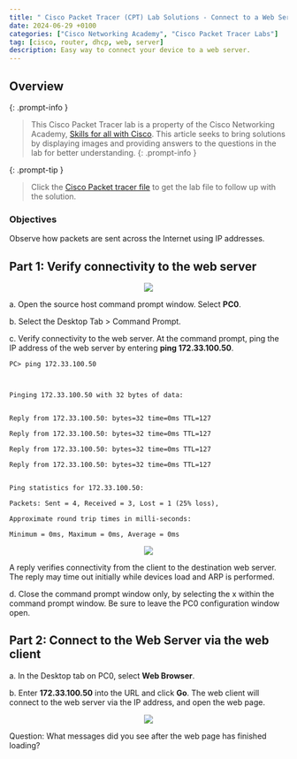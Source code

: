 ```yaml
---
title: " Cisco Packet Tracer (CPT) Lab Solutions - Connect to a Web Server."
date: 2024-06-29 +0100
categories: ["Cisco Networking Academy", "Cisco Packet Tracer Labs"]
tag: [cisco, router, dhcp, web, server]
description: Easy way to connect your device to a web server.
---
```


## Overview

{: .prompt-info }

> This Cisco Packet Tracer lab is a property of the Cisco Networking Academy, [Skills for all with Cisco](https://skillsforall.com/ "Skills for all with Cisco"). This article seeks to bring solutions by displaying images and providing answers to the questions in the lab for better understanding.
> {: .prompt-info }

{: .prompt-tip }

> Click the [Cisco Packet tracer file](https://skillsforall.com/content/nb/1.0/courses/content/m8/en-US/assets/8.1.3-packet-tracer-connect-to-a-web-server.pka "Cisco Packet tracer file") to get the lab file to follow up with the solution.

### Objectives

Observe how packets are sent across the Internet using IP addresses.

## Part 1: Verify connectivity to the web server

<p style="text-align:center"><img src="images
\cws_display1.png" /></p>

a. Open the source host command prompt window. Select **PC0**.

b. Select the Desktop Tab > Command Prompt.

c. Verify connectivity to the web server. At the command prompt, ping the IP address of the web server by entering **ping 172.33.100.50**.

```
PC> ping 172.33.100.50



Pinging 172.33.100.50 with 32 bytes of data:


Reply from 172.33.100.50: bytes=32 time=0ms TTL=127

Reply from 172.33.100.50: bytes=32 time=0ms TTL=127

Reply from 172.33.100.50: bytes=32 time=0ms TTL=127

Reply from 172.33.100.50: bytes=32 time=0ms TTL=127


Ping statistics for 172.33.100.50:

Packets: Sent = 4, Received = 3, Lost = 1 (25% loss),

Approximate round trip times in milli-seconds:

Minimum = 0ms, Maximum = 0ms, Average = 0ms
```

<p style="text-align:center"><img src="images
\cws_display2.png" /></p>

A reply verifies connectivity from the client to the destination web server. The reply may time out initially while devices load and ARP is performed.

d. Close the command prompt window only, by selecting the x within the command prompt window. Be sure to leave the PC0 configuration window open.

## Part 2: Connect to the Web Server via the web client

a. In the Desktop tab on PC0, select **Web Browser**.

b. Enter **172.33.100.50** into the URL and click **Go**. The web client will connect to the web server via the IP address, and open the web page.

<p style="text-align:center"><img src="images
\cws_display3.png" /></p>

Question:
What messages did you see after the web page has finished loading?
